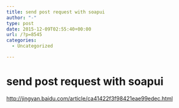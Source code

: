```yaml
---
title: send post request with soapui
author: "-"
type: post
date: 2015-12-09T02:55:40+00:00
url: /?p=8545
categories:
  - Uncategorized

---
```

# send post request with soapui
http://jingyan.baidu.com/article/ca41422f3f98421eae99edec.html